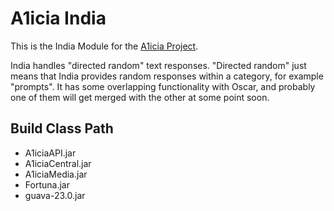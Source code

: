 # A1icia India

This is the India Module for the [A1icia Project](https://github.com/markhull/A1icia).

India handles "directed random" text responses. "Directed random" just means that India provides random responses within a category, for example "prompts". It has some overlapping functionality with Oscar, and probably one of them will get merged with the other at some point soon.

## Build Class Path
* A1iciaAPI.jar
* A1iciaCentral.jar
* A1iciaMedia.jar
* Fortuna.jar
* guava-23.0.jar
